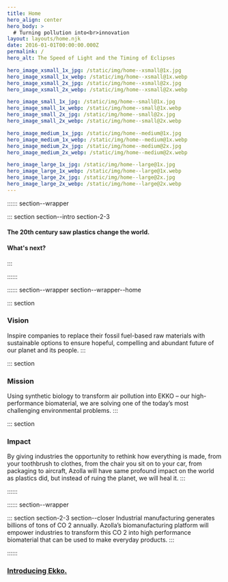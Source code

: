 ```yaml
---
title: Home
hero_align: center
hero_body: > 
  # Turning pollution into<br>innovation
layout: layouts/home.njk
date: 2016-01-01T00:00:00.000Z
permalink: /
hero_alt: The Speed of Light and the Timing of Eclipses

hero_image_xsmall_1x_jpg: /static/img/home--xsmall@1x.jpg
hero_image_xsmall_1x_webp: /static/img/home--xsmall@1x.webp
hero_image_xsmall_2x_jpg: /static/img/home--xsmall@2x.jpg
hero_image_xsmall_2x_webp: /static/img/home--xsmall@2x.webp

hero_image_small_1x_jpg: /static/img/home--small@1x.jpg
hero_image_small_1x_webp: /static/img/home--small@1x.webp
hero_image_small_2x_jpg: /static/img/home--small@2x.jpg
hero_image_small_2x_webp: /static/img/home--small@2x.webp

hero_image_medium_1x_jpg: /static/img/home--medium@1x.jpg
hero_image_medium_1x_webp: /static/img/home--medium@1x.webp
hero_image_medium_2x_jpg: /static/img/home--medium@2x.jpg
hero_image_medium_2x_webp: /static/img/home--medium@2x.webp

hero_image_large_1x_jpg: /static/img/home--large@1x.jpg
hero_image_large_1x_webp: /static/img/home--large@1x.webp
hero_image_large_2x_jpg: /static/img/home--large@2x.jpg
hero_image_large_2x_webp: /static/img/home--large@2x.webp
---
```


:::::: section--wrapper

::: section section--intro section-2-3
  #### The 20th century saw plastics change the world.
  <!-- #### We're transforming the world’s greatest waste product into the most essential building block of the 21st century. -->
  #### What's next?
:::

::::::

:::::: section--wrapper section--wrapper--home

::: section
  ### Vision
  Inspire companies to replace their fossil fuel-based raw materials with sustainable options to ensure hopeful, compelling and abundant future of our planet and its people.
:::

::: section
  ### Mission
  Using synthetic biology to transform air pollution into EKKO – our high-performance biomaterial, we are solving one of the today’s most challenging environmental problems.
:::

::: section
  ### Impact
  By giving industries the opportunity to rethink how everything is made, from your toothbrush to clothes, from the chair you sit on to your car, from packaging to aircraft, Azolla will have same profound impact on the world as plastics did, but instead of ruing the planet, we will heal it.
:::

::::::

:::::: section--wrapper

::: section section-2-3 section--closer
  Industrial manufacturing generates billions of tons of CO 2 annually. Azolla’s biomanufacturing platform will empower industries to transform this CO 2 into high performance biomaterial that can be used to make everyday products.
:::

::::::

<a href="/ekko.html" class="callout callout--large">
  <h3>Introducing <span>Ekko<span>.</span></span></h3>
</a>
